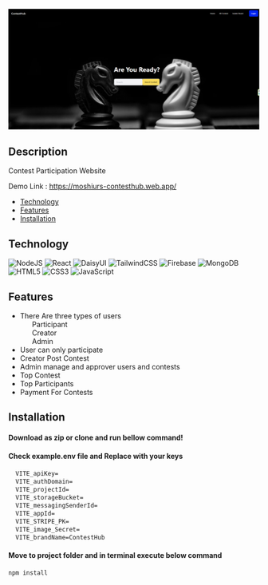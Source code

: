 
![Alt text](/src/img/contesthub-client.png)
## Description

Contest Participation Website
 
 Demo Link : <a>https://moshiurs-contesthub.web.app/

- [Technology](#Technology)
- [Features](#Features)
- [Installation](#Installation)

## Technology
![NodeJS](https://img.shields.io/badge/node.js-6DA55F?style=for-the-badge&logo=node.js&logoColor=white) ![React](https://img.shields.io/badge/react-%2320232a.svg?style=for-the-badge&logo=react&logoColor=%2361DAFB) ![DaisyUI](https://img.shields.io/badge/daisyui-5A0EF8?style=for-the-badge&logo=daisyui&logoColor=white) ![TailwindCSS](https://img.shields.io/badge/tailwindcss-%2338B2AC.svg?style=for-the-badge&logo=tailwind-css&logoColor=white)  ![Firebase](https://img.shields.io/badge/Firebase-039BE5?style=for-the-badge&logo=Firebase&logoColor=white) ![MongoDB](https://img.shields.io/badge/MongoDB-%234ea94b.svg?style=for-the-badge&logo=mongodb&logoColor=white)![HTML5](https://img.shields.io/badge/html5-%23E34F26.svg?style=for-the-badge&logo=html5&logoColor=white) ![CSS3](https://img.shields.io/badge/css3-%231572B6.svg?style=for-the-badge&logo=css3&logoColor=white) ![JavaScript](https://img.shields.io/badge/javascript-%23323330.svg?style=for-the-badge&logo=javascript&logoColor=%23F7DF1E) 

## Features
<ul>
  <li>There Are three types of users
        <ul>Participant</ul>
        <ul>Creator</ul>
        <ul>Admin</ul>
  <li>User can only participate
  <li>Creator Post Contest
  <li>Admin manage and approver users and contests

  <li>Top Contest</li>
  <li>Top Participants</li>
  <li>Payment For Contests</li>
  
</ul>



## Installation
#### Download as zip or clone and run bellow command!

#### Check example.env file and Replace with your keys
```
  VITE_apiKey=
  VITE_authDomain=
  VITE_projectId=
  VITE_storageBucket=
  VITE_messagingSenderId=
  VITE_appId=
  VITE_STRIPE_PK=
  VITE_image_Secret=
  VITE_brandName=ContestHub
``````

#### Move to project folder and in terminal execute below command
``````
npm install


